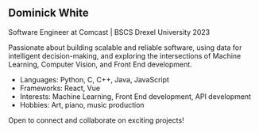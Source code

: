 ## Dominick White

Software Engineer at Comcast | BSCS Drexel University 2023

Passionate about building scalable and reliable software, using data for intelligent decision-making, and exploring the intersections of Machine Learning, Computer Vision, and Front End development.

- Languages:  Python, C, C++, Java, JavaScript
- Frameworks: React, Vue
- Interests: Machine Learning, Front End development, API development
- Hobbies: Art, piano, music production

Open to connect and collaborate on exciting projects! 

